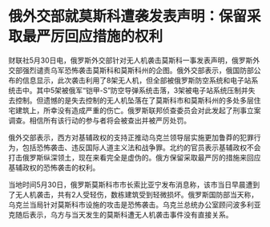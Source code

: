# 俄外交部就莫斯科遭袭发表声明：保留采取最严厉回应措施的权利

财联社5月30日电，俄罗斯外交部针对无人机袭击莫斯科一事发表声明，俄罗斯外交部强烈谴责乌军恐怖袭击莫斯科和莫斯科州的企图。俄外交部表示，俄国防部公布的信息显示，此次袭击利用了8架无人机，但全部被俄罗斯防空系统和电子站系统击中。其中5架被俄军“铠甲-S”防空导弹系统击落，3架被电子站系统压制并失去控制。但遗憾的是失去控制的无人机坠落在了莫斯科市和莫斯科州的多处多层住宅建筑上，所幸没有造成严重的伤亡。俄罗斯联邦侦查委员会对此发起了刑事立案调查。相信所有该行动的参与者将会被查出并被严厉处罚。

俄外交部表示，西方对基辅政权的支持正推动乌克兰领导层实施更加鲁莽的犯罪行为，包括恐怖袭击、违反国际人道主义法和战争罪。北约的官员表示基辅政权不会打击俄罗斯纵深领土，现在来看完全是虚伪的。俄方保留采取最严厉的措施来回应基辅政权的恐怖袭击的权利。

当地时间5月30日，俄罗斯莫斯科市市长索比亚宁发布消息称，该市当日早晨遭到了无人机袭击，共有2人受轻伤，数栋建筑受到轻微损坏。俄罗斯国防部当天称，乌克兰当局针对莫斯科市设施的攻击是恐怖袭击。乌克兰总统办公室顾问波多利亚克随后表示，乌方与当天发生的莫斯科遭无人机袭击事件没有直接关系。


